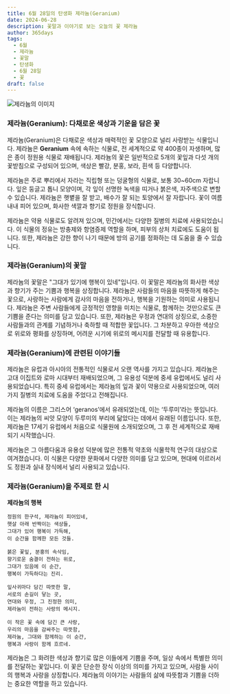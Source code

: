 ```yaml
---
title: 6월 28일의 탄생화 제라늄(Geranium)
date: 2024-06-28
description: 꽃말과 이야기로 보는 오늘의 꽃 제라늄
author: 365days
tags:
  - 6월
  - 제라늄
  - 꽃말
  - 탄생화
  - 6월 28일
  - 꽃
draft: false
---
```


![제라늄의 이미지](https://cdn.pixabay.com/photo/2020/06/02/10/21/flowers-5250327_1280.jpg#center)



### 제라늄(Geranium): 다채로운 색상과 기운을 담은 꽃

제라늄(Geranium)은 다채로운 색상과 매력적인 꽃 모양으로 널리 사랑받는 식물입니다. 제라늄은 **Geranium** 속에 속하는 식물로, 전 세계적으로 약 400종이 자생하며, 많은 종이 정원용 식물로 재배됩니다. 제라늄의 꽃은 일반적으로 5개의 꽃잎과 다섯 개의 꽃받침으로 구성되어 있으며, 색상은 빨강, 분홍, 보라, 흰색 등 다양합니다.

제라늄은 주로 뿌리에서 자라는 직립형 또는 덩굴형의 식물로, 보통 30~60cm 자랍니다. 잎은 둥글고 톱니 모양이며, 각 잎이 선명한 녹색을 띠거나 붉은색, 자주색으로 변할 수 있습니다. 제라늄은 햇볕을 잘 받고, 배수가 잘 되는 토양에서 잘 자랍니다. 꽃이 여름 내내 피어 있으며, 화사한 색깔과 향기로 정원을 장식합니다.

제라늄은 약용 식물로도 알려져 있으며, 민간에서는 다양한 질병의 치료에 사용되었습니다. 이 식물의 정유는 방충제와 항염증제 역할을 하며, 피부의 상처 치료에도 도움이 됩니다. 또한, 제라늄은 강한 향이 나기 때문에 방의 공기를 정화하는 데 도움을 줄 수 있습니다.

### 제라늄(Geranium)의 꽃말

제라늄의 꽃말은 "그대가 있기에 행복이 있네"입니다. 이 꽃말은 제라늄의 화사한 색상과 향기가 주는 기쁨과 행복을 상징합니다. 제라늄은 사람들의 마음을 따뜻하게 해주는 꽃으로, 사랑하는 사람에게 감사의 마음을 전하거나, 행복을 기원하는 의미로 사용됩니다. 제라늄은 주변 사람들에게 긍정적인 영향을 미치는 식물로, 함께하는 것만으로도 큰 기쁨을 준다는 의미를 담고 있습니다. 또한, 제라늄은 우정과 연대의 상징으로, 소중한 사람들과의 관계를 기념하거나 축하할 때 적합한 꽃입니다. 그 차분하고 우아한 색상으로 위로와 평화를 상징하며, 어려운 시기에 위로의 메시지를 전달할 때 유용합니다.

### 제라늄(Geranium)에 관련된 이야기들

제라늄은 유럽과 아시아의 전통적인 식물로서 오랜 역사를 가지고 있습니다. 제라늄은 고대 이집트와 로마 시대부터 재배되었으며, 그 유용성 덕분에 중세 유럽에서도 널리 사용되었습니다. 특히 중세 유럽에서는 제라늄의 잎과 꽃이 약용으로 사용되었으며, 여러 가지 질병의 치료에 도움을 주었다고 전해집니다.

제라늄의 이름은 그리스어 ‘geranos’에서 유래되었는데, 이는 ‘두루미’라는 뜻입니다. 이는 제라늄의 씨앗 모양이 두루미의 부리에 닮았다는 데에서 유래된 이름입니다. 또한, 제라늄은 17세기 유럽에서 처음으로 식물원에 소개되었으며, 그 후 전 세계적으로 재배되기 시작했습니다.

제라늄은 그 아름다움과 유용성 덕분에 많은 전통적 약초와 식물학적 연구의 대상으로 여겨졌습니다. 이 식물은 다양한 문화에서 다양한 의미를 담고 있으며, 현대에 이르러서도 정원과 실내 장식에서 널리 사용되고 있습니다.

### 제라늄(Geranium)을 주제로 한 시

**제라늄의 행복**

```
정원의 한구석, 제라늄이 피어있네,  
햇살 아래 반짝이는 색상들,  
그대가 있어 행복이 가득해,  
이 순간을 함께한 모든 것들.

붉은 꽃잎, 분홍의 속삭임,  
향기로운 숨결이 전하는 위로,  
그대가 있음에 이 순간,  
행복이 가득하다는 진리.

잎사귀마다 담긴 따뜻한 말,  
서로의 손길이 닿는 곳,  
연대와 우정, 그 진정한 의미,  
제라늄이 전하는 사랑의 메시지.

이 작은 꽃 속에 담긴 큰 사랑,  
우리의 마음을 감싸주는 따뜻함,  
제라늄, 그대와 함께하는 이 순간,  
행복과 사랑이 함께 흐르네.
```

제라늄은 그 화려한 색상과 향기로 많은 이들에게 기쁨을 주며, 일상 속에서 특별한 의미를 전달하는 꽃입니다. 이 꽃은 단순한 장식 이상의 의미를 가지고 있으며, 사람들 사이의 행복과 사랑을 상징합니다. 제라늄의 이야기는 사람들의 삶에 따뜻함과 기쁨을 더하는 중요한 역할을 하고 있습니다.